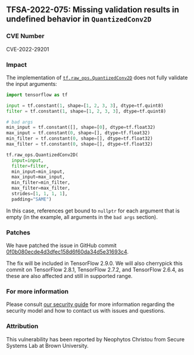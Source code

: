 ## TFSA-2022-075: Missing validation results in undefined behavior in `QuantizedConv2D`

### CVE Number
CVE-2022-29201

### Impact
The implementation of [`tf.raw_ops.QuantizedConv2D`](https://github.com/tensorflow/tensorflow/blob/f3b9bf4c3c0597563b289c0512e98d4ce81f886e/tensorflow/core/kernels/quantized_conv_ops.cc) does not fully validate the input arguments:

```python
import tensorflow as tf

input = tf.constant(1, shape=[1, 2, 3, 3], dtype=tf.quint8)
filter = tf.constant(1, shape=[1, 2, 3, 3], dtype=tf.quint8)

# bad args
min_input = tf.constant([], shape=[0], dtype=tf.float32)
max_input = tf.constant(0, shape=[], dtype=tf.float32)
min_filter = tf.constant(0, shape=[], dtype=tf.float32)
max_filter = tf.constant(0, shape=[], dtype=tf.float32)

tf.raw_ops.QuantizedConv2D(
  input=input,
  filter=filter,
  min_input=min_input,
  max_input=max_input,
  min_filter=min_filter,
  max_filter=max_filter,
  strides=[1, 1, 1, 1],
  padding="SAME")
```

In this case, references get bound to `nullptr` for each argument that is empty (in the example, all arguments in the `bad args` section).

### Patches
We have patched the issue in GitHub commit [0f0b080ecde4d3dfec158d6f60da34d5e31693c4](https://github.com/tensorflow/tensorflow/commit/0f0b080ecde4d3dfec158d6f60da34d5e31693c4).

The fix will be included in TensorFlow 2.9.0. We will also cherrypick this commit on TensorFlow 2.8.1, TensorFlow 2.7.2, and TensorFlow 2.6.4, as these are also affected and still in supported range.

### For more information
Please consult [our security guide](https://github.com/tensorflow/tensorflow/blob/master/SECURITY.md) for more information regarding the security model and how to contact us with issues and questions.

### Attribution
This vulnerability has been reported by Neophytos Christou from Secure Systems Lab at Brown University.
